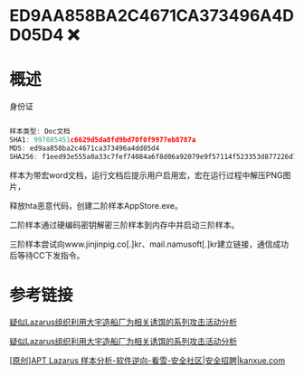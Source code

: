 # ED9AA858BA2C4671CA373496A4DD05D4 ❌

# **概述**

身份证

```c

样本类型: Doc文档
SHA1: 997885451c6629d5da8fd9bd70f0f9977eb8787a
MD5: ed9aa858ba2c4671ca373496a4dd05d4
SHA256: f1eed93e555a0a33c7fef74084a6f8d06a92079e9f57114f523353d877226d72
```

样本为带宏word文档，运行文档后提示用户启用宏，宏在运行过程中解压PNG图片，

释放hta恶意代码，创建二阶样本AppStore.exe。

二阶样本通过硬编码密钥解密三阶样本到内存中并启动三阶样本。

三阶样本尝试向www.jinjinpig.co[.]kr、mail.namusoft[.]kr建立链接，通信成功后等待CC下发指令。

# 参考链接

[疑似Lazarus组织利用大宇造船厂为相关诱饵的系列攻击活动分析](https://zhuanlan.zhihu.com/p/371681869)

[疑似Lazarus组织利用大宇造船厂为相关诱饵的系列攻击活动分析](https://www.secrss.com/articles/31112)

[[原创]APT Lazarus 样本分析-软件逆向-看雪-安全社区|安全招聘|kanxue.com](https://bbs.kanxue.com/thread-273460.htm)